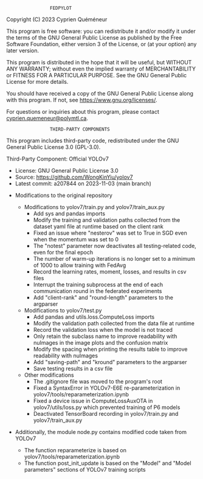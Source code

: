                     FEDPYLOT

Copyright (C) 2023  Cyprien Quéméneur

This program is free software: you can redistribute it and/or modify
it under the terms of the GNU General Public License as published by
the Free Software Foundation, either version 3 of the License, or
(at your option) any later version.

This program is distributed in the hope that it will be useful,
but WITHOUT ANY WARRANTY; without even the implied warranty of
MERCHANTABILITY or FITNESS FOR A PARTICULAR PURPOSE.  See the
GNU General Public License for more details.

You should have received a copy of the GNU General Public License
along with this program.  If not, see <https://www.gnu.org/licenses/>.

For questions or inquiries about this program, 
please contact [cyprien.quemeneur@polymtl.ca](mailto:cyprien.quemeneur@polymtl.ca).

                    THIRD-PARTY COMPONENTS

This program includes third-party code, redistributed under the GNU General Public License 3.0 (GPL-3.0).

Third-Party Component: Official YOLOv7
  * License: GNU General Public License 3.0
  * Source: https://github.com/WongKinYiu/yolov7
  * Latest commit: a207844 on 2023-11-03 (main branch)

- Modifications to the original repository
  - Modifications to yolov7/train.py and yolov7/train_aux.py
    - Add sys and pandas imports
    - Modify the training and validation paths collected from the dataset yaml file at runtime based on the client rank
    - Fixed an issue where "nesterov" was set to True in SGD even when the momentum was set to 0
    - The "notest" parameter now deactivates all testing-related code, even for the final epoch
    - The number of warm-up iterations is no longer set to a minimum of 1000 to allow training with FedAvg
    - Record the learning rates, moment, losses, and results in csv files
    - Interrupt the training subprocess at the end of each communication round in the federated experiments
    - Add "client-rank" and "round-length" parameters to the argparser
  - Modifications to yolov7/test.py
    - Add pandas and utils.loss.ComputeLoss imports
    - Modify the validation path collected from the data file at runtime
    - Record the validation loss when the model is not traced
    - Only retain the subclass name to improve readability with nuImages in the image plots and the confusion matrix
    - Modify the spacing when printing the results table to improve readability with nuImages
    - Add "saving-path" and "kround" parameters to the argparser
    - Save testing results in a csv file
  - Other modifications
    - The .gitignore file was moved to the program's root
    - Fixed a SyntaxError in YOLOv7-E6E re-parameterization in yolov7/tools/reparameterization.ipynb
    - Fixed a device issue in ComputeLossAuxOTA in yolov7/utils/loss.py which prevented training of P6 models
    - Deactivated TensorBoard recording in yolov7/train.py and yolov7/train_aux.py
   
- Additionally, the module node.py contains modified code taken from YOLOv7
  - The function reparameterize is based on yolov7/tools/reparameterization.ipynb
  - The function post_init_update is based on the "Model" and "Model parameters" sections of YOLOv7 training scripts
